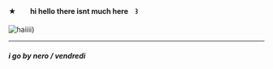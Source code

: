 #### ★  hi hello there isnt much here ꒱

![haiiii](https://i.pinimg.com/564x/a8/08/5e/a8085e444420ace8abd8e72ff00e9d28.jpg))

---

##### i go by nero / vendredi
